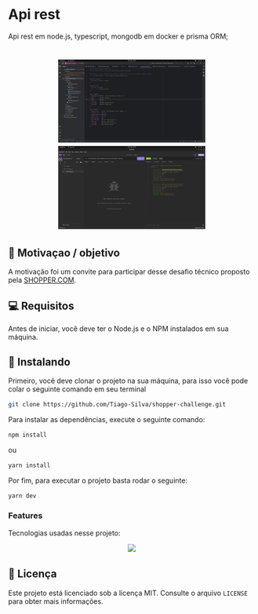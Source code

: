 # Api rest
Api rest em node.js, typescript, mongodb em docker e prisma ORM;

<h1 align="center">
    <img src="./assets/tela01.png" width="300"/>
    <img src="./assets/tela02.png" width="300"/>
</h1>

## 🚀 Motivaçao / objetivo

A motivação foi um convite para participar desse desafio técnico proposto pela [SHOPPER.COM]([https://github.com](https://landing.shopper.com.br/)).

## 💻 Requisitos

Antes de iniciar, você deve ter o Node.js e o NPM instalados em sua máquina.

## 🚀 Instalando

Primeiro, você deve clonar o projeto na sua máquina, para isso você
pode colar o seguinte comando em seu terminal

```bash
git clone https://github.com/Tiago-Silva/shopper-challenge.git
```
Para instalar as dependências, execute o seguinte comando:

```bash
npm install
```
ou

```bash
yarn install
```

Por fim, para executar o projeto basta rodar o seguinte:

```bash
yarn dev
```

### Features

Tecnologias usadas nesse projeto:

<!-- Ícones de tecnologias. Você pode encontrar esses ícones em sites como https://simpleicons.org/ -->
<p align="center">
  <a href="https://skillicons.dev">
    <img src="https://skillicons.dev/icons?i=nodejs,typescript,git,github,linux,javascript,yarn,mongodb,docker,prisma" />
  </a>
</p>


## 📝 Licença

Este projeto está licenciado sob a licença MIT. Consulte o arquivo `LICENSE` para obter mais informações.

